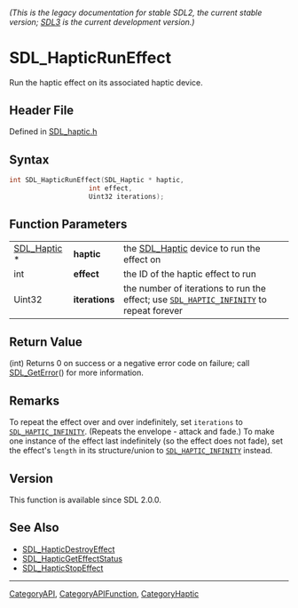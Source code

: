 ###### (This is the legacy documentation for stable SDL2, the current stable version; [SDL3](https://wiki.libsdl.org/SDL3/) is the current development version.)
# SDL_HapticRunEffect

Run the haptic effect on its associated haptic device.

## Header File

Defined in [SDL_haptic.h](https://github.com/libsdl-org/SDL/blob/SDL2/include/SDL_haptic.h)

## Syntax

```c
int SDL_HapticRunEffect(SDL_Haptic * haptic,
                    int effect,
                    Uint32 iterations);
```

## Function Parameters

|                            |                |                                                                                                                |
| -------------------------- | -------------- | -------------------------------------------------------------------------------------------------------------- |
| [SDL_Haptic](SDL_Haptic) * | **haptic**     | the [SDL_Haptic](SDL_Haptic) device to run the effect on                                                       |
| int                        | **effect**     | the ID of the haptic effect to run                                                                             |
| Uint32                     | **iterations** | the number of iterations to run the effect; use [`SDL_HAPTIC_INFINITY`](SDL_HAPTIC_INFINITY) to repeat forever |

## Return Value

(int) Returns 0 on success or a negative error code on failure; call
[SDL_GetError](SDL_GetError)() for more information.

## Remarks

To repeat the effect over and over indefinitely, set `iterations` to
[`SDL_HAPTIC_INFINITY`](SDL_HAPTIC_INFINITY). (Repeats the envelope -
attack and fade.) To make one instance of the effect last indefinitely (so
the effect does not fade), set the effect's `length` in its structure/union
to [`SDL_HAPTIC_INFINITY`](SDL_HAPTIC_INFINITY) instead.

## Version

This function is available since SDL 2.0.0.

## See Also

- [SDL_HapticDestroyEffect](SDL_HapticDestroyEffect)
- [SDL_HapticGetEffectStatus](SDL_HapticGetEffectStatus)
- [SDL_HapticStopEffect](SDL_HapticStopEffect)

----
[CategoryAPI](CategoryAPI), [CategoryAPIFunction](CategoryAPIFunction), [CategoryHaptic](CategoryHaptic)

